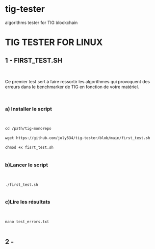 # tig-tester
algorithms tester for TIG blockchain 
<H1>TIG TESTER FOR LINUX</H1>

<h2> 1 - FIRST_TEST.SH</h2><br/>
<p>
  Ce premier test sert à faire ressortir les algorithmes qui provoquent des erreurs dans le benchmarker de TIG en fonction de votre matériel.<br/>
</p><br/>
<H3>a) Installer le script</H3><br/>

`cd /path/tig-monorepo`<br/><br/>
`wget https://github.com/joly534/tig-tester/blob/main/first_test.sh`<br/><br/>
`chmod +x fisrt_test.sh`<br/><br/>

<h3>b)Lancer le script</h3><br/>

`./first_test.sh`<br/><br/>

<h3>c)Lire les résultats</h3><br/>

`nano test_errors.txt`<br/><br/>

<h2> 2 - </h2>

